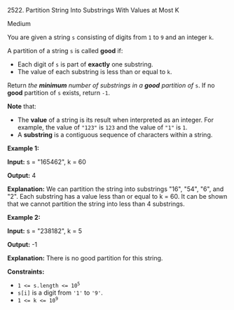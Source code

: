 2522\. Partition String Into Substrings With Values at Most K

Medium

You are given a string `s` consisting of digits from `1` to `9` and an integer `k`.

A partition of a string `s` is called **good** if:

*   Each digit of `s` is part of **exactly** one substring.
*   The value of each substring is less than or equal to `k`.

Return _the **minimum** number of substrings in a **good** partition of_ `s`. If no **good** partition of `s` exists, return `-1`.

**Note** that:

*   The **value** of a string is its result when interpreted as an integer. For example, the value of `"123"` is `123` and the value of `"1"` is `1`.
*   A **substring** is a contiguous sequence of characters within a string.

**Example 1:**

**Input:** s = "165462", k = 60

**Output:** 4

**Explanation:** We can partition the string into substrings "16", "54", "6", and "2". Each substring has a value less than or equal to k = 60. It can be shown that we cannot partition the string into less than 4 substrings.

**Example 2:**

**Input:** s = "238182", k = 5

**Output:** -1

**Explanation:** There is no good partition for this string.

**Constraints:**

*   <code>1 <= s.length <= 10<sup>5</sup></code>
*   `s[i]` is a digit from `'1'` to `'9'`.
*   <code>1 <= k <= 10<sup>9</sup></code>